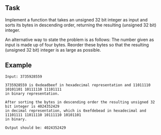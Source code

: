 ## Task

Implement a function that takes an unsigned 32 bit integer as input and sorts its bytes in descending order, returning the resulting (unsigned 32 bit) integer.

An alternative way to state the problem is as follows: The number given as input is made up of four bytes. Reorder these bytes so that the resulting (unsigned 32 bit) integer is as large as possible.

## Example

```
Input: 3735928559
  
3735928559 is 0xdeadbeef in hexadecimal representation and 11011110 10101101 10111110 11101111
in binary representation.
  
After sorting the bytes in descending order the resulting unsigned 32 bit integer is 4024352429 
in decimal representation, which is 0xefdebead in hexadecimal and 11101111 11011110 10111110 10101101
in binary.

Output should be: 4024352429
```